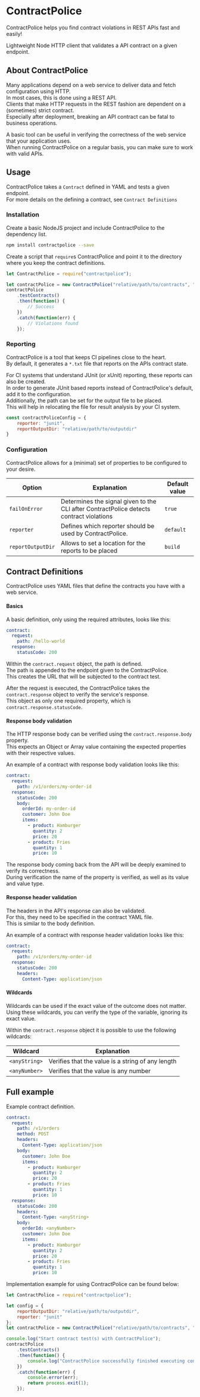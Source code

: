 # ContractPolice
ContractPolice helps you find contract violations in REST APIs fast and easily!

Lightweight Node HTTP client that validates a API contract on a given endpoint.

## About ContractPolice
Many applications depend on a web service to deliver data and fetch configuration using HTTP.   
In most cases, this is done using a REST API.   
Clients that make HTTP requests in the REST fashion are dependent on a (sometimes) strict contract.   
Especially after deployment, breaking an API contract can be fatal to business operations.   

A basic tool can be useful in verifying the correctness of the web service that your application uses.   
When running ContractPolice on a regular basis, you can make sure to work with valid APIs. 

## Usage
ContractPolice takes a `Contract` defined in YAML and tests a given endpoint.   
For more details on the defining a contract, see `Contract Definitions`

### Installation
Create a basic NodeJS project and include ContractPolice to the dependency list.   
```bash
npm install contractpolice --save
```

Create a script that `require`s ContractPolice and point it to the directory where you keep the contract definitions.   
```javascript
let ContractPolice = require("contractpolice");

let contractPolice = new ContractPolice("relative/path/to/contracts", "https://some-webservice.com/api");
contractPolice
    .testContracts()
    .then(function() {
        // Success
    })
    .catch(function(err) {
        // Violations found
    });
```

### Reporting
ContractPolice is a tool that keeps CI pipelines close to the heart.   
By default, it generates a `*.txt` file that reports on the APIs contract state.   

For CI systems that understand JUnit (or xUnit) reporting, these reports can also be created.   
In order to generate JUnit based reports instead of ContractPolice's default, add it to the configuration.   
Additionally, the path can be set for the output file to be placed.   
This will help in relocating the file for result analysis by your CI system.   

```javascript
const contractPoliceConfig = {
    reporter: "junit",
    reportOutputDir: "relative/path/to/outputdir"
}
```

### Configuration
ContractPolice allows for a (minimal) set of properties to be configured to your desire.   

| Option            | Explanation                                                                             | Default value |
|-------------------|-----------------------------------------------------------------------------------------|---------------|
| `failOnError`     | Determines the signal given to the CLI after ContractPolice detects contract violations | `true`        |
| `reporter`        | Defines which reporter should be used by ContractPolice.                                | `default`     |
| `reportOutputDir` | Allows to set a location for the reports to be placed                                   | `build`       |

## Contract Definitions
ContractPolice uses YAML files that define the contracts you have with a web service.   

#### Basics
A basic definition, only using the required attributes, looks like this:
```yaml
contract:
  request:
    path: /hello-world
  response:
    statusCode: 200
```

Within the `contract.request` object, the path is defined.   
The path is appended to the endpoint given to the ContractPolice.    
This creates the URL that will be subjected to the contract test.   

After the request is executed, the ContractPolice takes the `contract.response` object to verify the service's response.   
This object as only one required property, which is  `contract.response.statusCode`.   

#### Response body validation
The HTTP response body can be verified using the `contract.response.body` property.   
This expects an Object or Array value containing the expected properties with their respective values.   
   
An example of a contract with response body validation looks like this:   
```yaml
contract:
  request:
    path: /v1/orders/my-order-id
  response:
    statusCode: 200
    body:
      orderId: my-order-id
      customer: John Doe
      items:
        - product: Hamburger
          quantity: 2
          price: 20
        - product: Fries
          quantity: 1
          price: 10
```  

The response body coming back from the API will be deeply examined to verify its correctness.   
During verification the name of the property is verified, as well as its value and value type.    

#### Response header validation
The headers in the API's response can also be validated.   
For this, they need to be specified in the contract YAML file.   
This is similar to the body definition.   

An example of a contract with response header validation looks like this:   
```yaml
contract:
  request:
    path: /v1/orders/my-order-id
  response:
    statusCode: 200
    headers:
      Content-Type: application/json
```

#### Wildcards
Wildcards can be used if the exact value of the outcome does not matter.   
Using these wildcards, you can verify the type of the variable, ignoring its exact value.   

Within the `contract.response` object it is possible to use the following wildcards:   

| Wildcard      | Explanation                                        |
|---------------|----------------------------------------------------|
| `<anyString>` | Verifies that the value is a string of any length  |
| `<anyNumber>` | Verifies that the value is any number              |   

## Full example
Example contract definition.
```yaml
contract:
  request:
    path: /v1/orders
    method: POST
    headers:
      Content-Type: application/json
    body:
      customer: John Doe
      items:
        - product: Hamburger
          quantity: 2
          price: 20
        - product: Fries
          quantity: 1
          price: 10
  response:
    statusCode: 200
    headers:
      Content-Type: <anyString>
    body:
      orderId: <anyNumber>
      customer: John Doe
      items:
        - product: Hamburger
          quantity: 2
          price: 20
        - product: Fries
          quantity: 1
          price: 10
```

Implementation example for using ContractPolice can be found below:    
```javascript
let ContractPolice = require("contractpolice");

let config = {
    reportOutputDir: "relative/path/to/outputdir",
    reporter: "junit"
};
let contractPolice = new ContractPolice("relative/path/to/contracts", "http://localhost:3000", config);

console.log("Start contract test(s) with ContractPolice");
contractPolice
    .testContracts()
    .then(function() {
        console.log("ContractPolice successfully finished executing contract tests");
    })
    .catch(function(err) {
        console.error(err);
        return process.exit(1);
    });
```